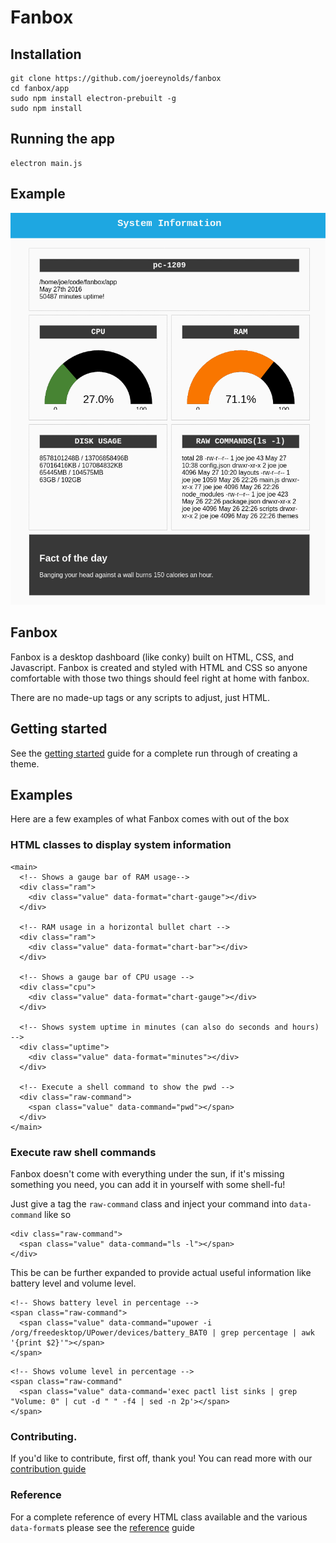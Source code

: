 


# Fanbox

## Installation

```
git clone https://github.com/joereynolds/fanbox
cd fanbox/app
sudo npm install electron-prebuilt -g
sudo npm install
```

## Running the app
```
electron main.js
```

## Example
![alt-text](fanbox.gif)

## Fanbox

Fanbox is a desktop dashboard (like conky) built on HTML, CSS, and Javascript.
Fanbox is created and styled with HTML and CSS so anyone comfortable with those two things should feel right at home with fanbox. 

There are no made-up tags or any scripts to adjust, just HTML.

## Getting started

See the [getting started](docs/getting-started.md) guide for a complete run through of creating a theme.

## Examples

Here are a few examples of what Fanbox comes with out of the box

### HTML classes to display system information
```
<main>
  <!-- Shows a gauge bar of RAM usage-->
  <div class="ram">
    <div class="value" data-format="chart-gauge"></div>
  </div>

  <!-- RAM usage in a horizontal bullet chart -->
  <div class="ram">
    <div class="value" data-format="chart-bar"></div>
  </div>

  <!-- Shows a gauge bar of CPU usage -->
  <div class="cpu">
    <div class="value" data-format="chart-gauge"></div>
  </div>

  <!-- Shows system uptime in minutes (can also do seconds and hours) -->
  <div class="uptime">
    <div class="value" data-format="minutes"></div>
  </div>

  <!-- Execute a shell command to show the pwd -->
  <div class="raw-command">
    <span class="value" data-command="pwd"></span>
  </div>
</main>
```

### Execute raw shell commands

Fanbox doesn't come with everything under the sun, if it's missing something you need, you can add it in yourself with some shell-fu!

Just give a tag the ```raw-command``` class and inject your command into ```data-command``` like so

```
<div class="raw-command">
  <span class="value" data-command="ls -l"></span>
</div>
```

This be can be further expanded to provide actual useful information like battery level and volume level.

```
<!-- Shows battery level in percentage -->
<span class="raw-command">
  <span class="value" data-command="upower -i /org/freedesktop/UPower/devices/battery_BAT0 | grep percentage | awk '{print $2}'"></span>
</span>
```

```
<!-- Shows volume level in percentage -->
<span class="raw-command"
  <span class="value" data-command='exec pactl list sinks | grep "Volume: 0" | cut -d " " -f4 | sed -n 2p'></span>
</span>
```
### Contributing.

If you'd like to contribute, first off, thank you!
You can read more with our [contribution guide](docs/contributing.md)

### Reference

For a complete reference of every HTML class available and the various ```data-format```s please see the [reference](docs/reference.md) guide
